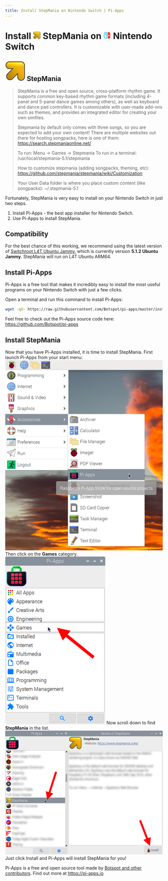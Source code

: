 ```yaml
---
title: Install StepMania on Nintendo Switch | Pi-Apps
---
```

<div class="simple-install-content content">

# Install <img src="/img/app-icons/StepMania/icon-64.png" height=24> StepMania on <img src=/img/other-icons/switch-icon.svg height=24> Nintendo Switch

## <img src="/img/app-icons/StepMania/icon-64.png"> StepMania
> StepMania is a free and open source, cross-platform rhythm game. It supports common key-based rhythm game formats (including 4-panel and 5-panel dance games among others), as well as keyboard and dance pad controllers.
> It is customizable with user-made add-ons such as themes, and provides an integrated editor for creating your own simfiles.
> 
> Stepmania by default only comes with three songs, so you are expected to add your own content! There are multiple websites out there for hosting songpacks, here is one of them: https://search.stepmaniaonline.net/
> 
> To run: Menu -> Games -> Stepmania
> To run in a terminal: /usr/local/stepmania-5.1/stepmania
> 
> How to customize stepmania (adding songpacks, theming, etc):
> https://github.com/stepmania/stepmania/wiki/Customization
> 
> Your User Data folder is where you place custom content (like songpacks):
> ~/.stepmania-5.1

Fortunately, StepMania is very easy to install on your Nintendo Switch in just two steps.
1. Install Pi-Apps - the best app installer for Nintendo Switch.
2. Use Pi-Apps to install StepMania.
</div>
<div class="simple-install-content content">

## Compatibility
For the best chance of this working, we recommend using the latest version of [Switchroot L4T Ubuntu Jammy](https://wiki.switchroot.org/wiki/linux/l4t-ubuntu-jammy-installation-guide), which is currently version **5.1.2 Ubuntu Jammy**.
StepMania will run on L4T Ubuntu ARM64.
</div>
<div class="simple-install-content content">

## Install Pi-Apps

Pi-Apps is a free tool that makes it incredibly easy to install the most useful programs on your Nintendo Switch with just a few clicks.

Open a terminal and run this command to install Pi-Apps:
```bash
wget -qO- https://raw.githubusercontent.com/Botspot/pi-apps/master/install | bash
```
Feel free to check out the Pi-Apps source code here: https://github.com/Botspot/pi-apps
</div>
<div class="simple-install-content content">

## Install StepMania

Now that you have Pi-Apps installed, it is time to install StepMania.
First launch Pi-Apps from your start menu:
<img src="/img/start-menu.png">
Then click on the <b>Games</b> category.
<img src="/img/category-selections/Games.png">
Now scroll down to find <b>StepMania</b> in the list.
<img src="/img/app-icons/StepMania/app-selection.png">
Just click Install and Pi-Apps will install StepMania for you!
</div>
<div class="simple-install-content content">

Pi-Apps is a free and open source tool made by [Botspot and other contributors](/about/#contributors). Find out more at https://pi-apps.io
</div>
